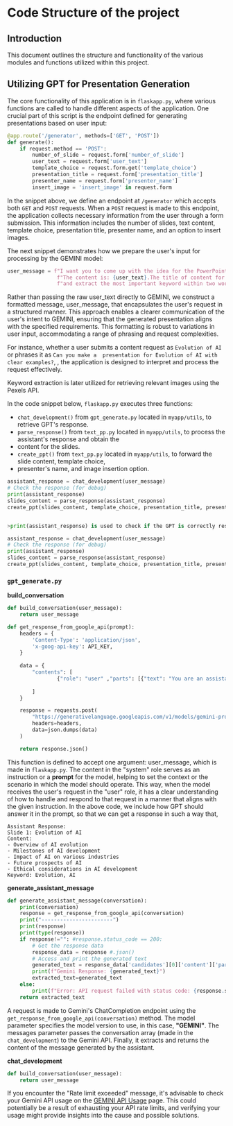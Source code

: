# Code Structure of the project

## Introduction
This document outlines the structure and functionality of the various modules and functions utilized within this project.

## Utilizing GPT for Presentation Generation

The core functionality of this application is in `flaskapp.py`, where various functions are called to handle different 
aspects of the application. One crucial part of this script is the endpoint defined for generating presentations based 
on user input:

```python
@app.route('/generator', methods=['GET', 'POST'])
def generate():
    if request.method == 'POST':
        number_of_slide = request.form['number_of_slide']
        user_text = request.form['user_text']
        template_choice = request.form.get('template_choice')
        presentation_title = request.form['presentation_title']
        presenter_name = request.form['presenter_name']
        insert_image = 'insert_image' in request.form
```
In the snippet above, we define an endpoint at `/generator` which accepts both `GET` and `POST` requests. 
When a `POST` request is made to this endpoint, the application collects necessary information from the user through 
a form submission. This information includes the number of slides, text content, template choice, presentation title, 
presenter name, and an option to insert images.

The next snippet demonstrates how we prepare the user's input for processing by the GEMINI model:
```python
user_message = f"I want you to come up with the idea for the PowerPoint. The number of slides is {number_of_slide}. " \
                f"The content is: {user_text}.The title of content for each slide must be unique, " \
                f"and extract the most important keyword within two words for each slide. Summarize the content for each slide. "
```

Rather than passing the raw user_text directly to GEMINI, we construct a formatted message, user_message, that encapsulates
the user's request in a structured manner. This approach enables a clearer communication of the user's intent to GEMINI, 
ensuring that the generated presentation aligns with the specified requirements. 
This formatting is robust to variations in user input, accommodating a range of phrasing and request complexities.

For instance, whether a user submits a content request as `Evolution of AI` or phrases it as `Can you make a 
presentation for Evolution of AI with clear examples?`, , the application is designed to interpret and process the 
request effectively.

Keyword extraction is later utilized for retrieving relevant images using the Pexels API.

In the code snippet below, `flaskapp.py` executes three functions:
  - `chat_development()` from `gpt_generate.py` located in `myapp/utils`, to retrieve GPT's response.
  - `parse_response()` from `text_pp.py` located in `myapp/utils`, to process the assistant's response and obtain the 
  - content for the slides.
  - `create_ppt()` from `text_pp.py` located in `myapp/utils`, to forward the slide content, template choice, 
  - presenter's name, and image insertion option.

```python
assistant_response = chat_development(user_message)
# Check the response (for debug)
print(assistant_response)
slides_content = parse_response(assistant_response)
create_ppt(slides_content, template_choice, presentation_title, presenter_name, insert_image)


>print(assistant_response) is used to check if the GPT is correctly responding or not.

assistant_response = chat_development(user_message)
# Check the response (for debug)
print(assistant_response)
slides_content = parse_response(assistant_response)
create_ppt(slides_content, template_choice, presentation_title, presenter_name, insert_image)
```

### `gpt_generate.py`

**build_conversation**

```python
def build_conversation(user_message):
    return user_message

def get_response_from_google_api(prompt):
    headers = {
        'Content-Type': 'application/json',
        'x-goog-api-key': API_KEY,
    }
  
    data = {
        "contents": [
                {"role": "user" ,"parts": [{"text": "You are an assistant that gives the idea for PowerPoint presentations. When answering, give the user the summarized content for each slide based on the number of slide. And the format of the answer must be Slide X(the number of the slide): {title of the content} \n Content: \n content with some bullet points. \n\n Keyword: \n Give the most important keyword (within two words) that represents the slide for each one. Content goes before and Keyword goes last. This is the prompt: "+prompt}]}
            
        ]
    }

    response = requests.post(
        "https://generativelanguage.googleapis.com/v1/models/gemini-pro:generateContent",
        headers=headers,
        data=json.dumps(data)
    )

    return response.json()
```

This function is defined to accept one argument: user_message, which is made in `flaskapp.py`. 
The content in the "system" role serves as an instruction or a **prompt** for the model, helping to set the context 
or the scenario in which the model should operate. This way, when the model receives the user's request in the "user" 
role, it has a clear understanding of how to handle and respond to that request in a manner that aligns with the given 
instruction. 
In the above code, we include how GPT should answer it in the prompt, so that we can get a response in such a way that,
```
Assistant Response:
Slide 1: Evolution of AI
Content:
- Overview of AI evolution
- Milestones of AI development
- Impact of AI on various industries
- Future prospects of AI
- Ethical considerations in AI development
Keyword: Evolution, AI
```

**generate_assistant_message**

```python
def generate_assistant_message(conversation):
    print(conversation)
    response = get_response_from_google_api(conversation)
    print("-----------------------")
    print(response)
    print(type(response))
    if response!="": #response.status_code == 200:
        # Get the response data
        response_data = response #.json()
        # Access and print the generated text
        generated_text = response_data['candidates'][0]['content']['parts'][0]["text"]
        print(f"Gemini Response: {generated_text}")
        extracted_text=generated_text
    else:
        print(f"Error: API request failed with status code: {response.status_code}")
    return extracted_text
```
A request is made to Gemini's ChatCompletion endpoint using the `get_response_from_google_api(conversation)` method.
The model parameter specifies the model version to use, in this case, **"GEMINI"**.
The messages parameter passes the conversation array (made in the `chat_development`) to the Gemini API.
Finally, it extracts and returns the content of the message generated by the assistant.

**chat_development**

```python
def build_conversation(user_message):
    return user_message
```
If you encounter the "Rate limit exceeded" message, it's advisable to check your Gemini API usage on
the [GEMINI API Usage](https://gemini.google.com/) page. This could potentially be a result of exhausting
your API rate limits, and verifying your usage might provide insights into the cause and possible solutions.